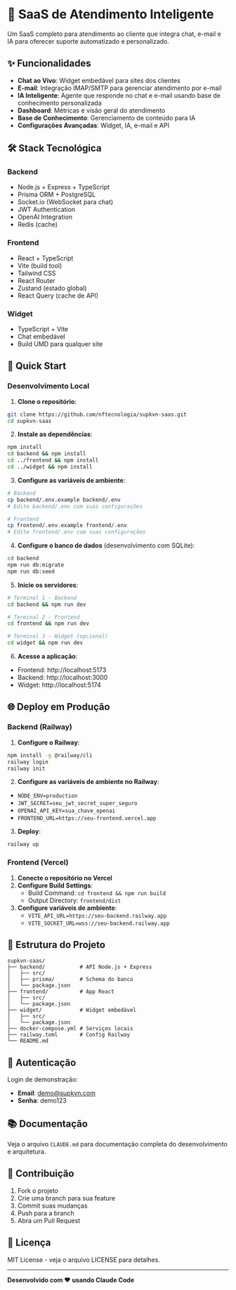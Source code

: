 # 🚀 SaaS de Atendimento Inteligente

Um SaaS completo para atendimento ao cliente que integra chat, e-mail e IA para oferecer suporte automatizado e personalizado.

## ✨ Funcionalidades

- **Chat ao Vivo**: Widget embedável para sites dos clientes
- **E-mail**: Integração IMAP/SMTP para gerenciar atendimento por e-mail
- **IA Inteligente**: Agente que responde no chat e e-mail usando base de conhecimento personalizada
- **Dashboard**: Métricas e visão geral do atendimento
- **Base de Conhecimento**: Gerenciamento de conteúdo para IA
- **Configurações Avançadas**: Widget, IA, e-mail e API

## 🛠️ Stack Tecnológica

### Backend
- Node.js + Express + TypeScript
- Prisma ORM + PostgreSQL
- Socket.io (WebSocket para chat)
- JWT Authentication
- OpenAI Integration
- Redis (cache)

### Frontend
- React + TypeScript
- Vite (build tool)
- Tailwind CSS
- React Router
- Zustand (estado global)
- React Query (cache de API)

### Widget
- TypeScript + Vite
- Chat embedável
- Build UMD para qualquer site

## 🚀 Quick Start

### Desenvolvimento Local

1. **Clone o repositório**:
```bash
git clone https://github.com/nftecnologia/supkvn-saas.git
cd supkvn-saas
```

2. **Instale as dependências**:
```bash
npm install
cd backend && npm install
cd ../frontend && npm install
cd ../widget && npm install
```

3. **Configure as variáveis de ambiente**:
```bash
# Backend
cp backend/.env.example backend/.env
# Edite backend/.env com suas configurações

# Frontend
cp frontend/.env.example frontend/.env
# Edite frontend/.env com suas configurações
```

4. **Configure o banco de dados** (desenvolvimento com SQLite):
```bash
cd backend
npm run db:migrate
npm run db:seed
```

5. **Inicie os servidores**:
```bash
# Terminal 1 - Backend
cd backend && npm run dev

# Terminal 2 - Frontend
cd frontend && npm run dev

# Terminal 3 - Widget (opcional)
cd widget && npm run dev
```

6. **Acesse a aplicação**:
- Frontend: http://localhost:5173
- Backend: http://localhost:3000
- Widget: http://localhost:5174

## 🌐 Deploy em Produção

### Backend (Railway)

1. **Configure o Railway**:
```bash
npm install -g @railway/cli
railway login
railway init
```

2. **Configure as variáveis de ambiente no Railway**:
- `NODE_ENV=production`
- `JWT_SECRET=seu_jwt_secret_super_seguro`
- `OPENAI_API_KEY=sua_chave_openai`
- `FRONTEND_URL=https://seu-frontend.vercel.app`

3. **Deploy**:
```bash
railway up
```

### Frontend (Vercel)

1. **Conecte o repositório no Vercel**
2. **Configure Build Settings**:
   - Build Command: `cd frontend && npm run build`
   - Output Directory: `frontend/dist`
3. **Configure variáveis de ambiente**:
   - `VITE_API_URL=https://seu-backend.railway.app`
   - `VITE_SOCKET_URL=wss://seu-backend.railway.app`

## 📁 Estrutura do Projeto

```
supkvn-saas/
├── backend/           # API Node.js + Express
│   ├── src/
│   ├── prisma/        # Schema do banco
│   └── package.json
├── frontend/          # App React
│   ├── src/
│   └── package.json
├── widget/            # Widget embedável
│   ├── src/
│   └── package.json
├── docker-compose.yml # Serviços locais
├── railway.toml       # Config Railway
└── README.md
```

## 🔐 Autenticação

Login de demonstração:
- **Email**: demo@supkvn.com
- **Senha**: demo123

## 📚 Documentação

Veja o arquivo `CLAUDE.md` para documentação completa do desenvolvimento e arquitetura.

## 🤝 Contribuição

1. Fork o projeto
2. Crie uma branch para sua feature
3. Commit suas mudanças
4. Push para a branch
5. Abra um Pull Request

## 📄 Licença

MIT License - veja o arquivo LICENSE para detalhes.

---

**Desenvolvido com ❤️ usando Claude Code**